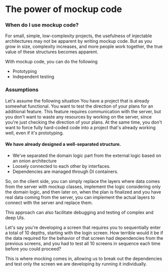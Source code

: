 # The power of mockup code

### When do I use mockup code?

For small, simple, low-complexity projects, the usefulness of injectable architectures may not be apparent by writing mockup code. But as you grow in size, complexity increases, and more people work together, the true value of these structures becomes apparent.

With mockup code, you can do the following

- Prototyping
- Independent testing

### Assumptions

Let's assume the following situation You have a project that is already somewhat functional. You want to test the direction of your plans for an additional feature. This feature requires communication with the server, but you don't want to waste any resources by working on the server, since you're just checking the direction of your plans. At the same time, you don't want to force fully hard-coded code into a project that's already working well, even if it's prototyping.

#### We have already designed a well-separated structure.

- We've separated the domain logic part from the external logic based on an onion architecture
- Loosely connected to each other by interfaces.
- Dependencies are managed through DI containers.

So, on the client side, you can simply replace the layers where data comes from the server with mockup classes, implement the logic considering only the domain logic, and then later on, when the plan is finalized and you have real data coming from the server, you can implement the actual layers to connect with the server and replace them.

This approach can also facilitate debugging and testing of complex and deep UIs.

Let's say you're developing a screen that requires you to sequentially enter a total of 10 depths, starting with the login screen. How terrible would it be if the data required for the behavior of that screen had dependencies from the previous screens, and you had to test all 10 screens in sequence each time before you could proceed?

This is where mocking comes in, allowing us to break out the dependencies and test only the screen we are developing by running it individually.


